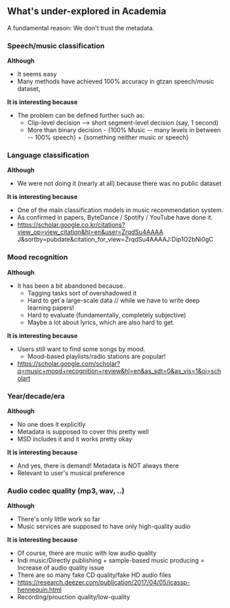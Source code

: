 ## What's under-explored in Academia

A fundamental reason: We don't trust the metadata.

### Speech/music classification
  **Although**
  - It seems easy
  - Many methods have achieved 100% accuracy in gtzan speech/music dataset,
  
  **It is interesting because**
  - The problem can be defined further such as:  
    - Clip-level decision --> short segment-level decision (say, 1 second)
    - More than binary decision - {100% Music -- many levels in between -- 100% speech} + {something neither music or speech} 

### Language classification
  **Although**
  - We were not doing it (nearly at all) because there was no public dataset
  
  **It is interesting because**
  - One of the main classification models in music recommendation system. 
  - As confirmed in papers, ByteDance / Spotify / YouTube have done it. 
  - https://scholar.google.co.kr/citations?view_op=view_citation&hl=en&user=ZrqdSu4AAAA J&sortby=pubdate&citation_for_view=ZrqdSu4AAAAJ:Dip1O2bNi0gC

### Mood recognition
  **Although**
  - It has been a bit abandoned because..
    - Tagging tasks sort of overshadowed it 
    - Hard to get a large-scale data // while we have to write deep learning papers!
    - Hard to evaluate (fundamentally, completely subjective)
    - Maybe a lot about lyrics, which are also hard to get.
  
  **It is interesting because**
  - Users still want to find some songs by mood.
    - Mood-based playlists/radio stations are popular!
  - https://scholar.google.com/scholar?q=music+mood+recognition+review&hl=en&as_sdt=0&as_vis=1&oi=scholart

### Year/decade/era 
  **Although**
  - No one does it explicitly
  - Metadata is supposed to cover this pretty well 
  - MSD includes it and it works pretty okay
  
  **It is interesting because**
  - And yes, there is demand! Metadata is NOT always there
  - Relevant to user's musical preference 

### Audio codec quality (mp3, wav, ..)
  **Although**
  - There's only little work so far
  - Music services are supposed to have only high-quality audio
  
  **It is interesting because**
  - Of course, there are music with low audio quality  
  - Indi music/Directly publishing + sample-based music producing = Increase of audio quality issue
  - There are so many fake CD quality/fake HD audio files
  - https://research.deezer.com/publication/2017/04/05/icassp-hennequin.html
  - Recording/prouction quality/low-quality
  